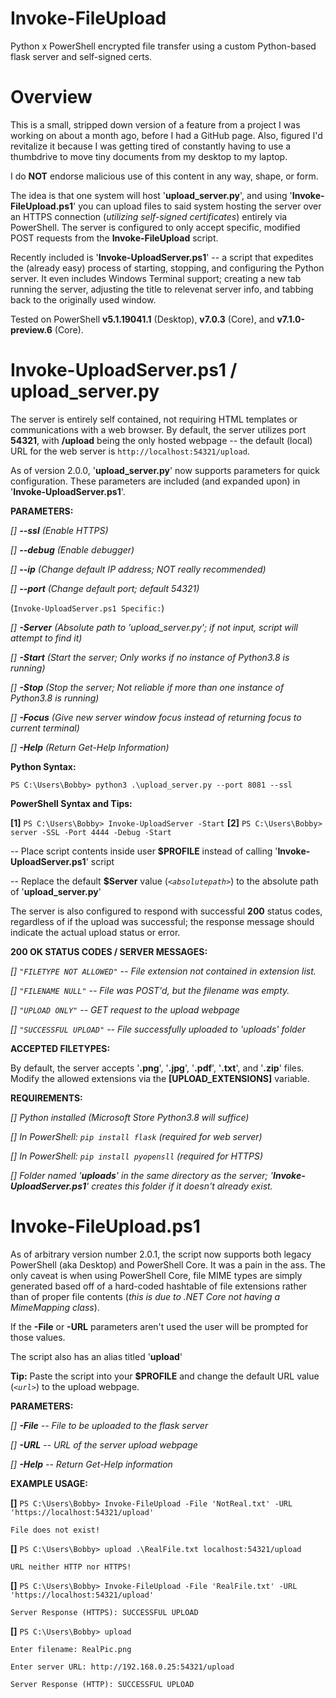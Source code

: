 # Invoke-FileUpload
Python x PowerShell encrypted file transfer using a custom Python-based flask server and self-signed certs.

# Overview
This is a small, stripped down version of a feature from a project I was working 
on about a month ago, before I had a GitHub page.  Also, figured I'd revitalize it
because I was getting tired of constantly having to use a thumbdrive to move tiny
documents from my desktop to my laptop.

I do **NOT** endorse malicious use of this content in any way, shape, or form.

The idea is that one system will host '**upload_server.py**', and using '**Invoke-FileUpload.ps1**'
you can upload files to said system hosting the server over an HTTPS connection (*utilizing self-signed
certificates*) entirely via PowerShell.  The server is configured to only accept specific, modified POST
requests from the **Invoke-FileUpload** script.

Recently included is '**Invoke-UploadServer.ps1**' -- a script that expedites the (already easy) process
of starting, stopping, and configuring the Python server.  It even includes Windows Terminal support; 
creating a new tab running the server, adjusting the title to relevenat server info, and tabbing back
to the originally used window.

Tested on PowerShell **v5.1.19041.1** (Desktop), **v7.0.3** (Core), and **v7.1.0-preview.6** (Core).

# Invoke-UploadServer.ps1 / upload_server.py
The server is entirely self contained, not requiring HTML templates or communications with a web
browser.  By default, the server utilizes port **54321**, with **/upload** being the only hosted
webpage -- the default (local) URL for the web server is `http://localhost:54321/upload`.

As of version 2.0.0, '**upload_server.py**' now supports parameters for quick configuration.  These 
parameters are included (and expanded upon) in '**Invoke-UploadServer.ps1**'.

**PARAMETERS:**

 *[] **--ssl**  (Enable HTTPS)*
 
 *[] **--debug**  (Enable debugger)*
 
 *[] **--ip**  (Change default IP address; NOT really recommended)*
 
 *[] **--port**  (Change default port; default 54321)*
 
 (`Invoke-UploadServer.ps1 Specific:`)
 
 *[] **-Server** (Absolute path to 'upload_server.py'; if not input, script will attempt to find it)*
 
 *[] **-Start**  (Start the server; Only works if no instance of Python3.8 is running)*
 
 *[] **-Stop**  (Stop the server; Not reliable if more than one instance of Python3.8 is running)*
 
 *[] **-Focus**  (Give new server window focus instead of returning focus to current terminal)*
 
 *[] **-Help** (Return Get-Help Information)*
 
**Python Syntax:**

`PS C:\Users\Bobby> python3 .\upload_server.py --port 8081 --ssl`

**PowerShell Syntax and Tips:**

**[1]** `PS C:\Users\Bobby> Invoke-UploadServer -Start`
**[2]** `PS C:\Users\Bobby> server -SSL -Port 4444 -Debug -Start`

 -- Place script contents inside user **$PROFILE** instead of calling '**Invoke-UploadServer.ps1**' script
 
 -- Replace the default **$Server** value (*`<absolutepath>`*) to the absolute path of '**upload_server.py**'

The server is also configured to respond with successful **200** status codes, regardless of if the upload
was successful; the response message should indicate the actual upload status or error.

**200 OK STATUS CODES / SERVER MESSAGES:**

 *[] `"FILETYPE NOT ALLOWED"`  --  File extension not contained in extension list.*
 
 *[] `"FILENAME NULL"`  -- File was POST'd, but the filename was empty.*
 
 *[] `"UPLOAD ONLY"`  --  GET request to the upload webpage*
 
 *[] `"SUCCESSFUL UPLOAD"` --  File successfully uploaded to 'uploads' folder*

**ACCEPTED FILETYPES:**

By default, the server accepts '**.png**', '**.jpg**', '**.pdf**', '**.txt**', and '**.zip**' files.
Modify the allowed extensions via the **[UPLOAD_EXTENSIONS]** variable.

**REQUIREMENTS:**

  *[] Python installed (Microsoft Store Python3.8 will suffice)*
  
  *[] In PowerShell: `pip install flask` (required for web server)*
  
  *[] In PowerShell: `pip install pyopensll` (required for HTTPS)*
  
  *[] Folder named '**uploads**' in the same directory as the server; '**Invoke-UploadServer.ps1**'
  creates this folder if it doesn't already exist.*

# Invoke-FileUpload.ps1
As of arbitrary version number 2.0.1, the script now supports both legacy PowerShell (aka Desktop)
and PowerShell Core.  It was a pain in the ass.  The only caveat is when using PowerShell Core,
file MIME types are simply generated based off of a hard-coded hashtable of file extensions rather
than of proper file contents (*this is due to .NET Core not having a MimeMapping class*).

If the **-File** or **-URL** parameters aren't used the user will be prompted for those values.

The script also has an alias titled '**upload**'

**Tip:**  Paste the script into your **$PROFILE** and change the default URL value (*`<url>`*) to the upload webpage.

**PARAMETERS:**

  *[] **-File**    --  File to be uploaded to the flask server*

  *[] **-URL**     --  URL of the server upload webpage*
  
  *[] **-Help**    --  Return Get-Help information*
  
**EXAMPLE USAGE:**

**[]** `PS C:\Users\Bobby> Invoke-FileUpload -File 'NotReal.txt' -URL 'https://localhost:54321/upload'`

`File does not exist!`

**[]** `PS C:\Users\Bobby> upload .\RealFile.txt localhost:54321/upload`

`URL neither HTTP nor HTTPS!`

**[]** `PS C:\Users\Bobby> Invoke-FileUpload -File 'RealFile.txt' -URL 'https://localhost:54321/upload'`

`Server Response (HTTPS): SUCCESSFUL UPLOAD`

**[]** `PS C:\Users\Bobby> upload`

`Enter filename: RealPic.png`

`Enter server URL: http://192.168.0.25:54321/upload`

`Server Response (HTTP): SUCCESSFUL UPLOAD`
